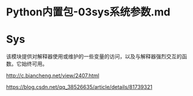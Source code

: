 # Python内置包-03sys系统参数.md










# Sys




该模块提供对解释器使用或维护的一些变量的访问，以及与解释器强烈交互的函数。它始终可用。

http://c.biancheng.net/view/2407.html


https://blog.csdn.net/qq_38526635/article/details/81739321

 